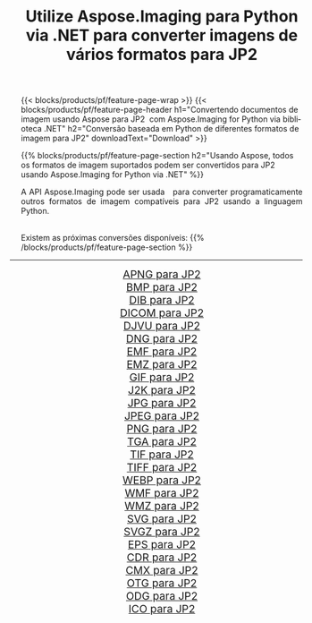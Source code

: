 ﻿---
title: Utilize Aspose.Imaging para Python via .NET para converter imagens de vários formatos para JP2 
weight: 3920
url: /pt/python-net/conversion/to/jp2 
lang: pt
langdirlevel: 2
locales: zh-hans,ja,it,ru,de,es,fr,nl,id,lt,pl,pt,vi,tr,ko,zh-hant,ar,hi,th,sv,cs,uk,he
description: Você pode usar Aspose.Imaging para Python via biblioteca .NET para converter de uma variedade de formatos para JP2
---

{{< blocks/products/pf/feature-page-wrap >}}
{{< blocks/products/pf/feature-page-header h1="Convertendo documentos de imagem usando Aspose para JP2  com Aspose.Imaging for Python via biblioteca .NET" h2="Conversão baseada em Python de diferentes formatos de imagem para JP2" downloadText="Download" >}}


{{% blocks/products/pf/feature-page-section  h2="Usando Aspose, todos os formatos de imagem suportados podem ser convertidos para JP2 usando Aspose.Imaging for Python via .NET" %}}
<p align=justify>A API Aspose.Imaging pode ser usada   para converter programaticamente outros formatos de imagem compatíveis para JP2 usando a linguagem Python.</p>
<br/>
Existem as próximas conversões disponíveis:
{{% /blocks/products/pf/feature-page-section %}}
<div class="container-fluid productfamilypage bg-gray">
    <div class="convertypes bg-gray agp-content section">
        <div class="container">
		<hr style="margin-left:-20px;"/>
		<div class="row other-converters" style="gap: 10px;font-size: 19px;text-align:center;">
		    <div class='col-md-2 other-converter remove-lp remove-rp'><a href="/imaging/pt/python-net/conversion/apng-to-jp2" style="padding:15px;">APNG para JP2</a></div>
<div class='col-md-2 other-converter remove-lp remove-rp'><a href="/imaging/pt/python-net/conversion/bmp-to-jp2" style="padding:15px;">BMP para JP2</a></div>
<div class='col-md-2 other-converter remove-lp remove-rp'><a href="/imaging/pt/python-net/conversion/dib-to-jp2" style="padding:15px;">DIB para JP2</a></div>
<div class='col-md-2 other-converter remove-lp remove-rp'><a href="/imaging/pt/python-net/conversion/dicom-to-jp2" style="padding:15px;">DICOM para JP2</a></div>
<div class='col-md-2 other-converter remove-lp remove-rp'><a href="/imaging/pt/python-net/conversion/djvu-to-jp2" style="padding:15px;">DJVU para JP2</a></div>
<div class='col-md-2 other-converter remove-lp remove-rp'><a href="/imaging/pt/python-net/conversion/dng-to-jp2" style="padding:15px;">DNG para JP2</a></div>
<div class='col-md-2 other-converter remove-lp remove-rp'><a href="/imaging/pt/python-net/conversion/emf-to-jp2" style="padding:15px;">EMF para JP2</a></div>
<div class='col-md-2 other-converter remove-lp remove-rp'><a href="/imaging/pt/python-net/conversion/emz-to-jp2" style="padding:15px;">EMZ para JP2</a></div>
<div class='col-md-2 other-converter remove-lp remove-rp'><a href="/imaging/pt/python-net/conversion/gif-to-jp2" style="padding:15px;">GIF para JP2</a></div>
<div class='col-md-2 other-converter remove-lp remove-rp'><a href="/imaging/pt/python-net/conversion/j2k-to-jp2" style="padding:15px;">J2K para JP2</a></div>
<div class='col-md-2 other-converter remove-lp remove-rp'><a href="/imaging/pt/python-net/conversion/jpg-to-jp2" style="padding:15px;">JPG para JP2</a></div>
<div class='col-md-2 other-converter remove-lp remove-rp'><a href="/imaging/pt/python-net/conversion/jpeg-to-jp2" style="padding:15px;">JPEG para JP2</a></div>
<div class='col-md-2 other-converter remove-lp remove-rp'><a href="/imaging/pt/python-net/conversion/png-to-jp2" style="padding:15px;">PNG para JP2</a></div>
<div class='col-md-2 other-converter remove-lp remove-rp'><a href="/imaging/pt/python-net/conversion/tga-to-jp2" style="padding:15px;">TGA para JP2</a></div>
<div class='col-md-2 other-converter remove-lp remove-rp'><a href="/imaging/pt/python-net/conversion/tif-to-jp2" style="padding:15px;">TIF para JP2</a></div>
<div class='col-md-2 other-converter remove-lp remove-rp'><a href="/imaging/pt/python-net/conversion/tiff-to-jp2" style="padding:15px;">TIFF para JP2</a></div>
<div class='col-md-2 other-converter remove-lp remove-rp'><a href="/imaging/pt/python-net/conversion/webp-to-jp2" style="padding:15px;">WEBP para JP2</a></div>
<div class='col-md-2 other-converter remove-lp remove-rp'><a href="/imaging/pt/python-net/conversion/wmf-to-jp2" style="padding:15px;">WMF para JP2</a></div>
<div class='col-md-2 other-converter remove-lp remove-rp'><a href="/imaging/pt/python-net/conversion/wmz-to-jp2" style="padding:15px;">WMZ para JP2</a></div>
<div class='col-md-2 other-converter remove-lp remove-rp'><a href="/imaging/pt/python-net/conversion/svg-to-jp2" style="padding:15px;">SVG para JP2</a></div>
<div class='col-md-2 other-converter remove-lp remove-rp'><a href="/imaging/pt/python-net/conversion/svgz-to-jp2" style="padding:15px;">SVGZ para JP2</a></div>
<div class='col-md-2 other-converter remove-lp remove-rp'><a href="/imaging/pt/python-net/conversion/eps-to-jp2" style="padding:15px;">EPS para JP2</a></div>
<div class='col-md-2 other-converter remove-lp remove-rp'><a href="/imaging/pt/python-net/conversion/cdr-to-jp2" style="padding:15px;">CDR para JP2</a></div>
<div class='col-md-2 other-converter remove-lp remove-rp'><a href="/imaging/pt/python-net/conversion/cmx-to-jp2" style="padding:15px;">CMX para JP2</a></div>
<div class='col-md-2 other-converter remove-lp remove-rp'><a href="/imaging/pt/python-net/conversion/otg-to-jp2" style="padding:15px;">OTG para JP2</a></div>
<div class='col-md-2 other-converter remove-lp remove-rp'><a href="/imaging/pt/python-net/conversion/odg-to-jp2" style="padding:15px;">ODG para JP2</a></div>
<div class='col-md-2 other-converter remove-lp remove-rp'><a href="/imaging/pt/python-net/conversion/ico-to-jp2" style="padding:15px;">ICO para JP2</a></div>
                </div>
        </div>
    </div>
</div>
<br/>

